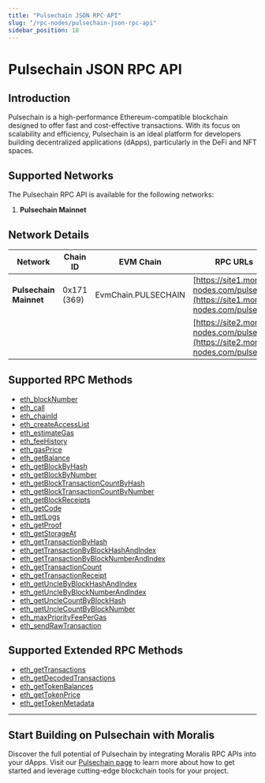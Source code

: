 ```yaml
---
title: "Pulsechain JSON RPC API"
slug: "/rpc-nodes/pulsechain-json-rpc-api"
sidebar_position: 18
---
```


# Pulsechain JSON RPC API

## Introduction

Pulsechain is a high-performance Ethereum-compatible blockchain designed to offer fast and cost-effective transactions. With its focus on scalability and efficiency, Pulsechain is an ideal platform for developers building decentralized applications (dApps), particularly in the DeFi and NFT spaces.

## Supported Networks

The Pulsechain RPC API is available for the following networks:

1. **Pulsechain Mainnet**

## Network Details

| Network                | Chain ID    | EVM Chain           | RPC URLs                                                                         |
| ---------------------- | ----------- | ------------------- | -------------------------------------------------------------------------------- |
| **Pulsechain Mainnet** | 0x171 (369) | EvmChain.PULSECHAIN | [https://site1.moralis-nodes.com/pulse/](https://site1.moralis-nodes.com/pulse/) |
|                        |             |                     | [https://site2.moralis-nodes.com/pulse/](https://site2.moralis-nodes.com/pulse/) |

## Supported RPC Methods

- [eth_blockNumber](/rpc-nodes/reference/eth_blockNumber)
- [eth_call](/rpc-nodes/reference/eth_call)
- [eth_chainId](/rpc-nodes/reference/eth_chainId)
- [eth_createAccessList](/rpc-nodes/reference/eth_createAccessList)
- [eth_estimateGas](/rpc-nodes/reference/eth_estimateGas)
- [eth_feeHistory](/rpc-nodes/reference/eth_feeHistory)
- [eth_gasPrice](/rpc-nodes/reference/eth_gasPrice)
- [eth_getBalance](/rpc-nodes/reference/eth_getBalance)
- [eth_getBlockByHash](/rpc-nodes/reference/eth_getBlockByHash)
- [eth_getBlockByNumber](/rpc-nodes/reference/eth_getBlockByNumber)
- [eth_getBlockTransactionCountByHash](/rpc-nodes/reference/eth_getBlockTransactionCountByHash)
- [eth_getBlockTransactionCountByNumber](/rpc-nodes/reference/eth_getBlockTransactionCountByNumber)
- [eth_getBlockReceipts](/rpc-nodes/reference/eth_getBlockReceipts)
- [eth_getCode](/rpc-nodes/reference/eth_getCode)
- [eth_getLogs](/rpc-nodes/reference/eth_getLogs)
- [eth_getProof](/rpc-nodes/reference/eth_getProof)
- [eth_getStorageAt](/rpc-nodes/reference/eth_getStorageAt)
- [eth_getTransactionByHash](/rpc-nodes/reference/eth_getTransactionByHash)
- [eth_getTransactionByBlockHashAndIndex](/rpc-nodes/reference/eth_getTransactionByBlockHashAndIndex)
- [eth_getTransactionByBlockNumberAndIndex](/rpc-nodes/reference/eth_getTransactionByBlockNumberAndIndex)
- [eth_getTransactionCount](/rpc-nodes/reference/eth_getTransactionCount)
- [eth_getTransactionReceipt](/rpc-nodes/reference/eth_getTransactionReceipt)
- [eth_getUncleByBlockHashAndIndex](/rpc-nodes/reference/eth_getUncleByBlockHashAndIndex)
- [eth_getUncleByBlockNumberAndIndex](/rpc-nodes/reference/eth_getUncleByBlockNumberAndIndex)
- [eth_getUncleCountByBlockHash](/rpc-nodes/reference/eth_getUncleCountByBlockHash)
- [eth_getUncleCountByBlockNumber](/rpc-nodes/reference/eth_getUncleCountByBlockNumber)
- [eth_maxPriorityFeePerGas](/rpc-nodes/reference/eth_maxPriorityFeePerGas)
- [eth_sendRawTransaction](/rpc-nodes/reference/eth_sendRawTransaction)

## Supported Extended RPC Methods

- [eth_getTransactions](/rpc-nodes/reference/extended-rpc/eth_getTransactions)
- [eth_getDecodedTransactions](/rpc-nodes/reference/extended-rpc/eth_getDecodedTransactions)
- [eth_getTokenBalances](/rpc-nodes/reference/extended-rpc/eth_getTokenBalances)
- [eth_getTokenPrice](/rpc-nodes/reference/extended-rpc/eth_getTokenPrice)
- [eth_getTokenMetadata](/rpc-nodes/reference/extended-rpc/eth_getTokenMetadata)

---

## Start Building on Pulsechain with Moralis

Discover the full potential of Pulsechain by integrating Moralis RPC APIs into your dApps. Visit our [Pulsechain page](https://developers.moralis.com/chains/pulsechain/) to learn more about how to get started and leverage cutting-edge blockchain tools for your project.
